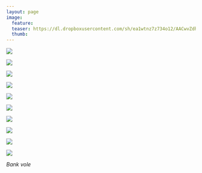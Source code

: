 ```yaml
---
layout: page
image:
  feature:
  teaser: https://dl.dropboxusercontent.com/sh/ea1wtnz7z734o12/AACwvZdhxORVawCY7DAMUz1xa/luontokuvat/kes%C3%A4/4/DS22635-245px.jpg
  thumb:
---
```


[![](https://dl.dropboxusercontent.com/sh/ea1wtnz7z734o12/AAD8yCk5qRnkbzYez1QV7JP-a/luontokuvat/kes%C3%A4/4/DS22460-800px.jpg)](https://dl.dropboxusercontent.com/sh/ea1wtnz7z734o12/AACrt_9f0XUoMiQQ5K5fefAQa/luontokuvat/kes%C3%A4/4/DS22460.jpg)

[![](https://dl.dropboxusercontent.com/sh/ea1wtnz7z734o12/AABjwy1wfZOygnb4Vn6jgKWea/luontokuvat/kes%C3%A4/4/DS22410-800px.jpg)](https://dl.dropboxusercontent.com/sh/ea1wtnz7z734o12/AADzHbkbKPypph2dK_J623Q_a/luontokuvat/kes%C3%A4/4/DS22410.jpg)

[![](https://dl.dropboxusercontent.com/sh/ea1wtnz7z734o12/AACw2XoWqtXRUZVeT90TSf__a/luontokuvat/kes%C3%A4/4/DS22498-800px.jpg)](https://dl.dropboxusercontent.com/sh/ea1wtnz7z734o12/AADLzuHriDhIh7rEmrVedmEMa/luontokuvat/kes%C3%A4/4/DS22498.jpg)

[![](https://dl.dropboxusercontent.com/sh/ea1wtnz7z734o12/AABRzBmH4XcSP4ZSiHtMlzt0a/luontokuvat/kes%C3%A4/4/DS22574-800px.jpg)](https://dl.dropboxusercontent.com/sh/ea1wtnz7z734o12/AADhDGzPOBHaerarDq4J1ek7a/luontokuvat/kes%C3%A4/4/DS22574.jpg)

[![](https://dl.dropboxusercontent.com/sh/ea1wtnz7z734o12/AAADoc55FE15ZhY9agNLwVn7a/luontokuvat/kes%C3%A4/4/DS22595-800px.jpg)](https://dl.dropboxusercontent.com/sh/ea1wtnz7z734o12/AAB8Wa86u5r3P3XdGC2uduwTa/luontokuvat/kes%C3%A4/4/DS22595.jpg)

[![](https://dl.dropboxusercontent.com/sh/ea1wtnz7z734o12/AAABxb4TFs_KscAYxAAHmVUMa/luontokuvat/kes%C3%A4/4/DS22629-800px.jpg)](https://dl.dropboxusercontent.com/sh/ea1wtnz7z734o12/AAD054atoIFdPkV_DLuzMCFva/luontokuvat/kes%C3%A4/4/DS22629.jpg)

[![](https://dl.dropboxusercontent.com/sh/ea1wtnz7z734o12/AAB0wGD34RJljdZxpvfULyk5a/luontokuvat/kes%C3%A4/4/DS22630-800px.jpg)](https://dl.dropboxusercontent.com/sh/ea1wtnz7z734o12/AACRMfGgqD78jDbBFPlEfam9a/luontokuvat/kes%C3%A4/4/DS22630.jpg)

[![](https://dl.dropboxusercontent.com/sh/ea1wtnz7z734o12/AAA_DyYylJXZ0RNHhsr46Uxva/luontokuvat/kes%C3%A4/4/DS22644-800px.jpg)](https://dl.dropboxusercontent.com/sh/ea1wtnz7z734o12/AADBS7tGoFO7t6P5f1ZUDk5Na/luontokuvat/kes%C3%A4/4/DS22644.jpg)

[![](https://dl.dropboxusercontent.com/sh/ea1wtnz7z734o12/AAAsSgh3OtK0_fM6S8ca4umSa/luontokuvat/kes%C3%A4/4/DS22635-800px.jpg)](https://dl.dropboxusercontent.com/sh/ea1wtnz7z734o12/AADho0iMZrCAKupy5lzoEqCla/luontokuvat/kes%C3%A4/4/DS22635.jpg)

[![](https://dl.dropboxusercontent.com/sh/ea1wtnz7z734o12/AAA97Y32n3qZwbEa2Vrxtje3a/luontokuvat/kes%C3%A4/4/DS22634-800px.jpg)](https://dl.dropboxusercontent.com/sh/ea1wtnz7z734o12/AABANHs2MQr4nr8lrWZ35iLya/luontokuvat/kes%C3%A4/4/DS22634.jpg)

*Bank vole*
